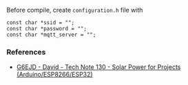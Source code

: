 
Before compile, create `configuration.h` file with

    const char *ssid = "";
    const char *password = "";
    const char *mqtt_server = "";

### References

* [G6EJD - David - Tech Note 130 - Solar Power for Projects (Arduino/ESP8266/ESP32)](https://www.youtube.com/watch?v=gcbzdtRmYrM)
